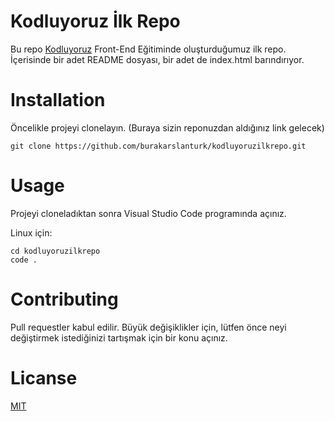 # Kodluyoruz İlk Repo

Bu repo [Kodluyoruz](https://kodluyoruz.org) Front-End Eğitiminde oluşturduğumuz ilk repo. İçerisinde bir adet README dosyası, bir adet de index.html barındırıyor.

# Installation

Öncelikle projeyi clonelayın. (Buraya sizin reponuzdan aldığınız link gelecek)

```
git clone https://github.com/burakarslanturk/kodluyoruzilkrepo.git 
```

# Usage

Projeyi cloneladıktan sonra Visual Studio Code programında açınız.

Linux için:

``` 
cd kodluyoruzilkrepo
code .
````
# Contributing

Pull requestler kabul edilir. Büyük değişiklikler için, lütfen önce neyi değiştirmek istediğinizi tartışmak için bir konu açınız.
    
# Licanse

[MIT](https://choosealicense.com/licenses/mit/)
